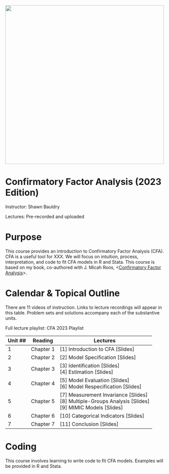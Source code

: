 <img src="title.gif" width="500">

Confirmatory Factor Analysis (2023 Edition)
===============

Instructor: Shawn Bauldry

Lectures: Pre-recorded and uploaded

# Purpose

This course provides an introduction to Confirmatory Factor Analysis (CFA). CFA is a useful tool for XXX. We will focus on intuition, process, interpretation, and code to fit CFA models in R and Stata. This course is based on my book, co-authored with J. Micah Roos, <[Confirmatory Factor Analysis](https://www.amazon.com/Confirmatory-Analysis-Quantitative-Applications-Sciences/dp/1544375131/ref=sr_1_3?keywords=confirmatory+factor+analysis&qid=1673301156&sprefix=confirmatory+%2Caps%2C82&sr=8-3)>.

# Calendar & Topical Outline

There are 11 videos of instruction. Links to lecture recordings will appear in this table. Problem sets and solutions accompany each of the substantive units.

Full lecture playlist: CFA 2023 Playlist

| Unit ## | Reading | Lectures |
| ------- | -------------- | ----------------------------------- |
| 1       | Chapter 1      | [1] Introduction to CFA [Slides]
| 2       | Chapter 2      | [2] Model Specification [Slides]
| 3       | Chapter 3      | [3] Identification [Slides] <br> [4] Estimation [Slides] 
| 4       | Chapter 4      | [5] Model Evaluation [Slides] <br> [6] Model Respecification [Slides] 
| 5       | Chapter 5      | [7] Measurement Invariance [Slides] <br> [8] Multiple-Groups Analysis [Slides] <br> [9] MIMIC Models [Slides]
| 6       | Chapter 6      | [10] Categorical Indicators [Slides] 
| 7       | Chapter 7      | [11] Conclusion [Slides]


# Coding

This course involves learning to write code to fit CFA models. Examples will be provided in R and Stata.



